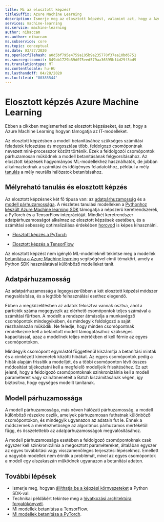 ```yaml
---
title: Mi az elosztott képzés?
titleSuffix: Azure Machine Learning
description: Ismerje meg az elosztott képzést, valamint azt, hogy a Azure Machine Learning hogyan támogatja.
services: machine-learning
ms.service: machine-learning
author: nibaccam
ms.author: nibaccam
ms.subservice: core
ms.topic: conceptual
ms.date: 03/27/2020
ms.openlocfilehash: a0d5bf795e4759a105b9a235770f37aa10bd6751
ms.sourcegitcommit: 849bb1729b89d075eed579aa36395bf4d29f3bd9
ms.translationtype: MT
ms.contentlocale: hu-HU
ms.lasthandoff: 04/28/2020
ms.locfileid: "80385544"
---
```

# <a name="distributed-training-with-azure-machine-learning"></a>Elosztott képzés Azure Machine Learning

Ebben a cikkben megismerheti az elosztott képzéseket, és azt, hogy a Azure Machine Learning hogyan támogatja az IT-modelleket. 

Az elosztott képzésben a modell betanításához szükséges számítási feladatok felosztása és megosztása több, feldolgozó csomópontnak nevezett mini-processzor között történik. Ezek a feldolgozói csomópontok párhuzamosan működnek a modell betanításának felgyorsításához. Az elosztott képzések hagyományos ML-modellekhez használhatók, de jobban alkalmazkodnak a számítási és időigényes feladatokhoz, például a mély [tanulás](concept-deep-learning-vs-machine-learning.md) a mély neurális hálózatok betanításához.

## <a name="deep-learning-and-distributed-training"></a>Mélyreható tanulás és elosztott képzés 

Az elosztott képzésnek két fő típusa van: az [adatpárhuzamosság](#data-parallelism) és a [modell párhuzamossága](#model-parallelism). A részletes tanulási modelleken a [Pythonhoz készült Azure Machine learning SDK](https://docs.microsoft.com/python/api/overview/azure/ml/intro?view=azure-ml-py) támogatja a népszerű keretrendszerek, a PyTorch és a TensorFlow integrációját. Mindkét keretrendszer adatpárhuzamosságot alkalmaz az elosztott képzések esetében, és a számítási sebesség optimalizálása érdekében [horovod](https://horovod.readthedocs.io/en/latest/summary_include.html) is képes kihasználni. 

* [Elosztott képzés a PyTorch](how-to-train-pytorch.md#distributed-training)

* [Elosztott képzés a TensorFlow](how-to-train-tensorflow.md#distributed-training)

Az elosztott képzést nem igénylő ML-modelleknél tekintse meg a modellek [betanítása a Azure Machine learning](concept-train-machine-learning-model.md#python-sdk) segítségével című témakört, amely a Python SDK használatával különböző modelleket tanít.

## <a name="data-parallelism"></a>Adatpárhuzamosság

Az adatpárhuzamosság a legegyszerűbben a két elosztott képzési módszer megvalósítása, és a legtöbb felhasználási esethez elegendő.

Ebben a megközelítésben az adatok felosztva vannak osztva, ahol a partíciók száma megegyezik az elérhető csomópontok teljes számával a számítási fürtben. A modellt a rendszer átmásolja a munkavégző csomópontok mindegyikében, és mindegyik feldolgozó a saját részhalmazán működik. Ne feledje, hogy minden csomópontnak rendelkeznie kell a betanított modell támogatásához szükséges kapacitással, azaz a modellnek teljes mértékben el kell férnie az egyes csomópontokon.

Mindegyik csomópont egymástól függetlenül kiszámítja a betanítási minták és a címkézett kimenetek közötti hibákat. Az egyes csomópontok pedig a hibák alapján frissítik a modelljét, és a többi csomóponton lévő összes módosítást tájékoztatni kell a megfelelő modelljeik frissítéséhez. Ez azt jelenti, hogy a feldolgozó csomópontoknak szinkronizálnia kell a modell paramétereit vagy színátmeneteit a Batch kiszámításának végén, így biztosítva, hogy egységes modellt tanítanak. 

## <a name="model-parallelism"></a>Modell párhuzamossága

A modell párhuzamossága, más néven hálózati párhuzamosság, a modell különböző részekre oszlik, amelyek párhuzamosan futhatnak különböző csomópontokon, és mindegyik ugyanazon az adatain fut le. Ennek a módszernek a méretezhetősége az algoritmus párhuzamos mértékétől függ, és összetettebb az adatpárhuzamosságok megvalósításához. 

A modell párhuzamossága esetében a feldolgozó csomópontoknak csak egyszer kell szinkronizálnia a megosztott paramétereket, általában egyszer az egyes továbbítási vagy visszamenőleges terjesztési lépésekhez. Emellett a nagyobb modellek nem érintik a problémát, mivel az egyes csomópontok a modell egy alszakaszán működnek ugyanazon a betanítási adaton.

## <a name="next-steps"></a>További lépések

* Ismerje meg, hogyan [állíthatja be a képzési környezeteket](how-to-set-up-training-targets.md) a Python SDK-val.
* Technikai példákért tekintse meg a [hivatkozási architektúra forgatókönyvét](https://docs.microsoft.com/azure/architecture/reference-architectures/ai/training-deep-learning).
* [Ml modellek betanítása a TensorFlow](how-to-train-tensorflow.md).
* [Ml modellek betanítása a PyTorch](how-to-train-pytorch.md). 